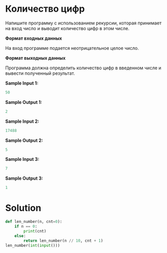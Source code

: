 # Количество цифр

Напишите программу с использованием рекурсии, которая принимает на вход число и выводит количество цифр в этом числе.

**Формат входных данных**

На вход программе подается неотрицательное целое число.

**Формат выходных данных**

Программа должна определить количество цифр в введенном числе и вывести полученный результат.

**Sample Input 1:**

```python
50
```

**Sample Output 1:**

```python
2
```

**Sample Input 2:**

```python
17488
```

**Sample Output 2:**

```python
5
```

**Sample Input 3:**

```python
7
```

**Sample Output 3:**

```python
1
```

# Solution

```python
def len_number(n, cnt=0):
    if n == 0:
        print(cnt)
    else:
        return len_number(n // 10, cnt + 1)
len_number(int(input()))
```